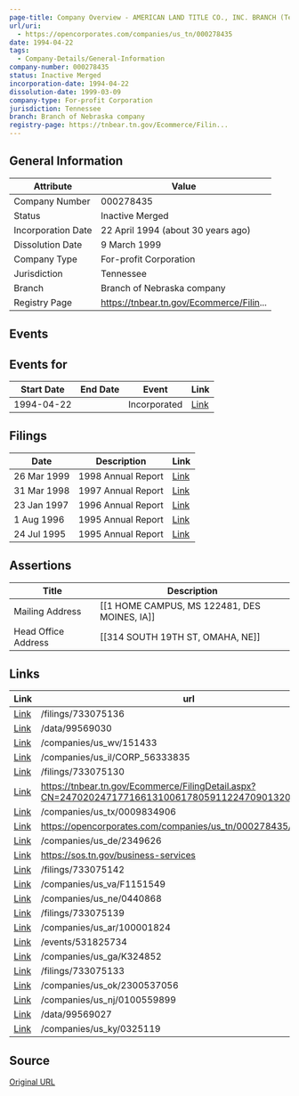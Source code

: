 ```yaml
---
page-title: Company Overview - AMERICAN LAND TITLE CO., INC. BRANCH (Tennessee - 000278435)
url/uri:
  - https://opencorporates.com/companies/us_tn/000278435
date: 1994-04-22
tags:
  - Company-Details/General-Information
company-number: 000278435
status: Inactive Merged
incorporation-date: 1994-04-22
dissolution-date: 1999-03-09
company-type: For-profit Corporation
jurisdiction: Tennessee
branch: Branch of Nebraska company
registry-page: https://tnbear.tn.gov/Ecommerce/Filin...
---
```


## General Information
| Attribute          | Value                                       |
|--------------------|---------------------------------------------|
| Company Number     | 000278435                                   |
| Status             | Inactive Merged                             |
| Incorporation Date | 22 April 1994 (about 30 years ago)          |
| Dissolution Date   | 9 March 1999                                |
| Company Type       | For-profit Corporation                      |
| Jurisdiction       | Tennessee                                   |
| Branch             | Branch of Nebraska company                  |
| Registry Page      | https://tnbear.tn.gov/Ecommerce/Filin...    |

## Events
## Events for
| Start Date | End Date   | Event                                                   | Link |
|------------|------------|-------------------------------------------------------|------|
| 1994-04-22 |            | Incorporated                                            | [Link](https://opencorporates.com/events/531825734) |

## Filings
| Date        | Description                    | Link |
|-------------|--------------------------------|-------|
| 26 Mar 1999 | 1998 Annual Report             | [Link](https://opencorporates.com/filings/733075142) |
| 31 Mar 1998 | 1997 Annual Report             | [Link](https://opencorporates.com/filings/733075139) |
| 23 Jan 1997 | 1996 Annual Report             | [Link](https://opencorporates.com/filings/733075136) |
| 1 Aug 1996  | 1995 Annual Report             | [Link](https://opencorporates.com/filings/733075133) |
| 24 Jul 1995 | 1995 Annual Report             | [Link](https://opencorporates.com/filings/733075130) |

## Assertions
| Title               | Description                                             |
|---------------------|---------------------------------------------------------|
| Mailing Address     | [[1 HOME CAMPUS, MS 122481, DES MOINES, IA]]            |
| Head Office Address | [[314 SOUTH 19TH ST, OMAHA, NE]]                        |

## Links
| Link   | url                            
|--------|--------------------------------|
| [Link](/filings/733075136) |/filings/733075136            
| [Link](/data/99569030) |/data/99569030                
| [Link](/companies/us_wv/151433) |/companies/us_wv/151433       
| [Link](/companies/us_il/CORP_56333835) |/companies/us_il/CORP_56333835
| [Link](/filings/733075130) |/filings/733075130            
| [Link](https://tnbear.tn.gov/Ecommerce/FilingDetail.aspx?CN=247020247177166131006178059112247090132014197179) |https://tnbear.tn.gov/Ecommerce/FilingDetail.aspx?CN=247020247177166131006178059112247090132014197179
| [Link](/companies/us_tx/0009834906) |/companies/us_tx/0009834906   
| [Link](https://opencorporates.com/companies/us_tn/000278435/filings) |https://opencorporates.com/companies/us_tn/000278435/filings
| [Link](/companies/us_de/2349626) |/companies/us_de/2349626      
| [Link](https://sos.tn.gov/business-services) |https://sos.tn.gov/business-services
| [Link](/filings/733075142) |/filings/733075142            
| [Link](/companies/us_va/F1151549) |/companies/us_va/F1151549     
| [Link](/companies/us_ne/0440868) |/companies/us_ne/0440868      
| [Link](/filings/733075139) |/filings/733075139            
| [Link](/companies/us_ar/100001824) |/companies/us_ar/100001824    
| [Link](/events/531825734) |/events/531825734             
| [Link](/companies/us_ga/K324852) |/companies/us_ga/K324852      
| [Link](/filings/733075133) |/filings/733075133            
| [Link](/companies/us_ok/2300537056) |/companies/us_ok/2300537056   
| [Link](/companies/us_nj/0100559899) |/companies/us_nj/0100559899   
| [Link](/data/99569027) |/data/99569027                
| [Link](/companies/us_ky/0325119) |/companies/us_ky/0325119      

## Source
[Original URL](https://opencorporates.com/companies/us_tn/000278435)
